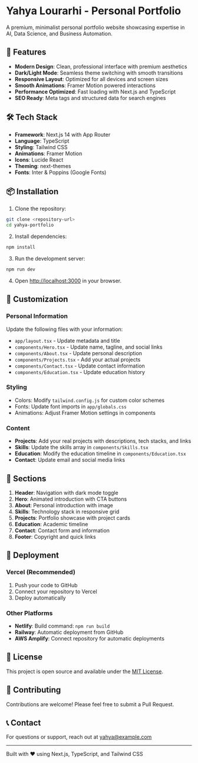 # Yahya Lourarhi - Personal Portfolio

A premium, minimalist personal portfolio website showcasing expertise in AI, Data Science, and Business Automation.

## 🚀 Features

- **Modern Design**: Clean, professional interface with premium aesthetics
- **Dark/Light Mode**: Seamless theme switching with smooth transitions
- **Responsive Layout**: Optimized for all devices and screen sizes
- **Smooth Animations**: Framer Motion powered interactions
- **Performance Optimized**: Fast loading with Next.js and TypeScript
- **SEO Ready**: Meta tags and structured data for search engines

## 🛠️ Tech Stack

- **Framework**: Next.js 14 with App Router
- **Language**: TypeScript
- **Styling**: Tailwind CSS
- **Animations**: Framer Motion
- **Icons**: Lucide React
- **Theming**: next-themes
- **Fonts**: Inter & Poppins (Google Fonts)

## 📦 Installation

1. Clone the repository:
```bash
git clone <repository-url>
cd yahya-portfolio
```

2. Install dependencies:
```bash
npm install
```

3. Run the development server:
```bash
npm run dev
```

4. Open [http://localhost:3000](http://localhost:3000) in your browser.

## 🎨 Customization

### Personal Information
Update the following files with your information:
- `app/layout.tsx` - Update metadata and title
- `components/Hero.tsx` - Update name, tagline, and social links
- `components/About.tsx` - Update personal description
- `components/Projects.tsx` - Add your actual projects
- `components/Contact.tsx` - Update contact information
- `components/Education.tsx` - Update education history

### Styling
- Colors: Modify `tailwind.config.js` for custom color schemes
- Fonts: Update font imports in `app/globals.css`
- Animations: Adjust Framer Motion settings in components

### Content
- **Projects**: Add your real projects with descriptions, tech stacks, and links
- **Skills**: Update the skills array in `components/Skills.tsx`
- **Education**: Modify the education timeline in `components/Education.tsx`
- **Contact**: Update email and social media links

## 📱 Sections

1. **Header**: Navigation with dark mode toggle
2. **Hero**: Animated introduction with CTA buttons
3. **About**: Personal introduction with image
4. **Skills**: Technology stack in responsive grid
5. **Projects**: Portfolio showcase with project cards
6. **Education**: Academic timeline
7. **Contact**: Contact form and information
8. **Footer**: Copyright and quick links

## 🚀 Deployment

### Vercel (Recommended)
1. Push your code to GitHub
2. Connect your repository to Vercel
3. Deploy automatically

### Other Platforms
- **Netlify**: Build command: `npm run build`
- **Railway**: Automatic deployment from GitHub
- **AWS Amplify**: Connect repository for automatic deployments

## 📄 License

This project is open source and available under the [MIT License](LICENSE).

## 🤝 Contributing

Contributions are welcome! Please feel free to submit a Pull Request.

## 📞 Contact

For questions or support, reach out at yahya@example.com

---

Built with ❤️ using Next.js, TypeScript, and Tailwind CSS 